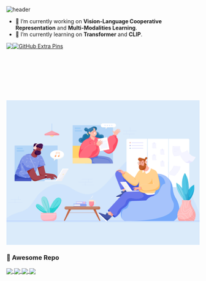 ![header](https://capsule-render.vercel.app/api?type=waving&color=gradient&height=170&section=header&text=ℋ𝒾,%20ℐ'𝓂%20𝒴𝓊𝓉ℴ𝓃ℊ~🌱&fontColor=ffffff&fontSize=35&animation=fadeIn&fontAlignY=30&desc=🌼𝔅𝔢𝔱𝔱𝔢𝔯%20𝔩𝔞𝔱𝔢%20𝔱𝔥𝔞𝔫%20𝔫𝔢𝔳𝔢𝔯!🌼&descAlignY=55&descAlign=85)

<!--
<img alt="Focusing" align="left" width="400"  src="./static/Felic Art.jpg" /> 
<p align="left"> <img src="https://komarev.com/ghpvc/?username=Yutong-Zhou-cv&label=Visitors&color=blue&style=plastic" alt="Yutong-Zhou-cv" /></p>
**Yutong-Zhou-cv/Yutong-Zhou-cv** is a ✨ _special_ ✨ repository because its `README.md` (this file) appears on your GitHub profile.
### Hi there 👋
Here are some ideas to get you started:
- 👯 I’m looking to collaborate on ...
- 🤔 I’m looking for help with ...
- 💬 Ask me about ...
- 📫 How to reach me: ...
- 😄 Pronouns: ...
- ⚡ Fun fact: ...
<p align="left"> <a href="https://github.com/ryo-ma/github-profile-trophy"><img src="https://github-profile-trophy.vercel.app/?username=Yutong-Zhou-cv&theme=juicyfresh" alt="Yutong-Zhou-cv" /></a> </p>
![](https://github-profile-summary-cards.vercel.app/api/cards/profile-details?username=Yutong-Zhou-cv&theme=nord_bright)
<h1 align="center">Hi, I'm @ Yutong 🌱</h1>
-->

- 🌻 I’m currently working on **Vision-Language Cooperative Representation** and **Multi-Modalities Learning**.
- 🤔 I’m currently learning on **Transformer** and **CLIP**.

<a href="https://github.com/anuraghazra/github-readme-stats">
  <img align="left" height="150px" src="https://github-readme-stats.vercel.app/api?username=Yutong-Zhou-cv&count_private=true&show_icons=true&theme=rose_pine&include_all_commits=true " />
</a>

[![GitHub Extra Pins](https://github-readme-stats.vercel.app/api/pin/?username=Yutong-Zhou-cv&repo=FFHQ-Text_Dataset&theme=rose_pine)](https://github.com/Yutong-Zhou-cv/FFHQ-Text_Dataset)

<img alt="Focusing" align="center" width="800"  src="./static/Felic Art.jpg" /> 

### 🍬 Awesome Repo
<a href="https://github.com/Yutong-Zhou-cv/awesome-Text-to-Image">
  <img align="center" src="https://github-readme-stats.vercel.app/api/pin/?username=Yutong-Zhou-cv&repo=awesome-Text-to-Image&theme=rose_pine" />
</a>
<a href="https://github.com/Yutong-Zhou-cv/awesome-Transformer-in-CV">
  <img align="center" src="https://github-readme-stats.vercel.app/api/pin/?username=Yutong-Zhou-cv&repo=awesome-Transformer-in-CV&theme=rose_pine" />
</a>
<a href="https://github.com/Yutong-Zhou-cv/Awesome-Survey-Papers">
  <img align="center" src="https://github-readme-stats.vercel.app/api/pin/?username=Yutong-Zhou-cv&repo=Awesome-Survey-Papers&theme=rose_pine" />
</a>
<a href="https://github.com/Yutong-Zhou-cv/Awesome-Multimodality">
  <img align="center" src="https://github-readme-stats.vercel.app/api/pin/?username=Yutong-Zhou-cv&repo=Awesome-Multimodality&theme=rose_pine" />
</a>

<!--

[![ReadMe Card](https://github-readme-stats.vercel.app/api/pin/?username=Yutong-Zhou-cv&repo=awesome-Text-to-Image&theme=rose_pine)](https://github.com/Yutong-Zhou-cv/awesome-Text-to-Image)

<img src="./static/github-metrics.svg" alt="Metrics" width="100%">

<p align="center"> <a href="https://github.com/ryo-ma/github-profile-trophy"><img src="https://github-profile-trophy.vercel.app/?username=Yutong-Zhou-cv&rank=SECRET,SSS,SS,S,AAA,AA,A&theme=onedark&margin-w=15" alt="Yutong-Zhou-cv" /></a> </p>

<img alt="Multimodality" height="80px" src="https://github-readme-stats.vercel.app/api/pin/?username=Yutong-Zhou-cv&repo=Awesome-Multimodality&theme=swift" />

<img src="./static/github-my-contribution.svg" alt="Metrics" width="100%">

### 📈 Stats

[![Yutong-Zhou-cv's github stats](https://github-readme-stats.vercel.app/api?username=Yutong-Zhou-cv&show_icons=true&theme=calm)](https://github.com/Yutong-Zhou-cv/Yutong-Zhou-cv)
<p><img align="center" src="https://github-readme-streak-stats.herokuapp.com/?user=Yutong-Zhou-cv&theme=calm" alt="Yutong-Zhou-cv" /></p>

<a href="https://github.com/anuraghazra/github-readme-stats">
  <img align="left" height="150px" src="https://github-readme-streak-stats.herokuapp.com/?user=Yutong-Zhou-cv&theme=calm" />
</a>

### ✨ Awesome Repo

[![ReadMe Card](https://github-readme-stats.vercel.app/api/pin/?username=Yutong-Zhou-cv&repo=Awesome-AI-in-Beauty-Industry&theme=flag-india)](https://github.com/Yutong-Zhou-cv/Awesome-AI-in-Beauty-Industry)

<p align="center">
  <img alt="Text-to-Image" height="100px" src="https://github-readme-stats.vercel.app/api/pin/?username=Yutong-Zhou-cv&repo=awesome-Text-to-Image&theme=swift" />
  <img alt="Transformer-in-CV" height="100px" src="https://github-readme-stats.vercel.app/api/pin/?username=Yutong-Zhou-cv&repo=awesome-Transformer-in-CV&theme=swift" />
</p>
 
### 🌞 Focusing Repo
[![ReadMe Card](https://github-readme-stats.vercel.app/api/pin/?username=heartexlabs&repo=label-studio&theme=flag-india)](https://github.com/heartexlabs/label-studio)
[![ReadMe Card](https://github-readme-stats.vercel.app/api/pin/?username=ZPdesu&repo=Barbershop&theme=flag-india)](https://github.com/ZPdesu/Barbershop)
[![ReadMe Card](https://github-readme-stats.vercel.app/api/pin/?username=zyainfal&repo=One-Shot-Face-Swapping-on-Megapixels&theme=flag-india)](https://github.com/zyainfal/One-Shot-Face-Swapping-on-Megapixels)

-->
